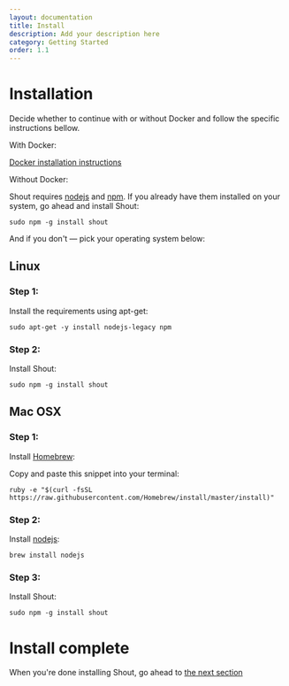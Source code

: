 ```yaml
---
layout: documentation
title: Install
description: Add your description here
category: Getting Started
order: 1.1
---
```


# Installation

Decide whether to continue with or without Docker and follow the specific instructions bellow.

With Docker:

[Docker installation instructions](/docs/getting_started/docker.html)

Without Docker:

Shout requires [nodejs](http://nodejs.org/) and [npm](https://www.npmjs.org/). If you already have them installed on your system, go ahead and install Shout:

```
sudo npm -g install shout
```

And if you don't &mdash; pick your operating system below:

## Linux

### Step 1:

Install the requirements using apt-get:

```
sudo apt-get -y install nodejs-legacy npm
```

### Step 2:

Install Shout:

```
sudo npm -g install shout
```

## Mac OSX

### Step 1:

Install [Homebrew](http://brew.sh/):

Copy and paste this snippet into your terminal:

```
ruby -e "$(curl -fsSL https://raw.githubusercontent.com/Homebrew/install/master/install)"
```

### Step 2:

Install [nodejs](http://nodejs.org):

```
brew install nodejs
```

### Step 3:

Install Shout:

```
sudo npm -g install shout
```

# Install complete

When you're done installing Shout, go ahead to [the next section](/docs/getting_started/usage.html)
